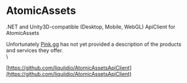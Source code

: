 # AtomicAssets

.NET and Unity3D-compatible (Desktop, Mobile, WebGL) ApiClient for AtomicAssets



Unfortunately [Pink.gg](https://pink.gg/) has not yet provided a description of the products and services they offer.\
\


[https://github.com/liquiidio/AtomicAssetsApiClient](https://github.com/liquiidio/AtomicAssetsApiClient)
